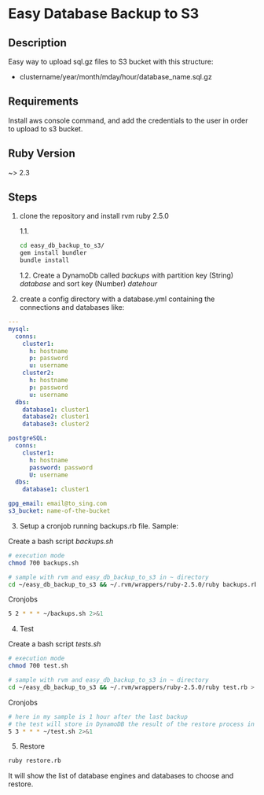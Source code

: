 # Easy Database Backup to S3
## Description
Easy way to upload sql.gz files to S3 bucket with this structure:
 - clustername/year/month/mday/hour/database_name.sql.gz

## Requirements
Install aws console command, and add the credentials to the user in order to upload to s3 bucket.
## Ruby Version
~> 2.3
## Steps

1. clone the repository and install rvm ruby 2.5.0

   1.1.

   ```bash
   cd easy_db_backup_to_s3/
   gem install bundler
   bundle install
   ```
   1.2. Create a DynamoDb called *backups* with partition key (String) *database* and sort key (Number) *datehour*

2. create a config directory with a database.yml containing the connections and databases like:

```yaml
---
mysql:
  conns:
    cluster1:
      h: hostname
      p: password
      u: username
    cluster2:
      h: hostname
      p: password
      u: username
  dbs:
    database1: cluster1
    database2: cluster1
    database3: cluster2

postgreSQL:
  conns:
    cluster1:
      h: hostname
      password: password
      U: username
  dbs:
    database1: cluster1

gpg_email: email@to_sing.com
s3_bucket: name-of-the-bucket
```
3. Setup a cronjob running backups.rb file. Sample:

Create a bash script *backups.sh*

```bash
# execution mode
chmod 700 backups.sh
```

```bash
# sample with rvm and easy_db_backup_to_s3 in ~ directory
cd ~/easy_db_backup_to_s3 && ~/.rvm/wrappers/ruby-2.5.0/ruby backups.rb > log/backups.log
```
Cronjobs
```bash
5 2 * * * ~/backups.sh 2>&1
```

4. Test

Create a bash script *tests.sh*

```bash
# execution mode
chmod 700 test.sh
```

```bash
# sample with rvm and easy_db_backup_to_s3 in ~ directory
cd ~/easy_db_backup_to_s3 && ~/.rvm/wrappers/ruby-2.5.0/ruby test.rb > log/backups.log
```
Cronjobs
```bash
# here in my sample is 1 hour after the last backup
# the test will store in DynamoDB the result of the restore process in the same cluster + _test in the name of the original database.
5 3 * * * ~/test.sh 2>&1
```


5. Restore
```bash
ruby restore.rb
```
It will show the list of database engines and databases to choose and restore.
